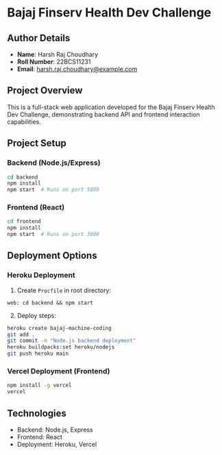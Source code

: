 # Bajaj Finserv Health Dev Challenge

## Author Details
- **Name**: Harsh Raj Choudhary
- **Roll Number**: 22BCS11231
- **Email**: harsh.raj.choudhary@example.com

## Project Overview
This is a full-stack web application developed for the Bajaj Finserv Health Dev Challenge, demonstrating backend API and frontend interaction capabilities.

## Project Setup

### Backend (Node.js/Express)
```bash
cd backend
npm install
npm start  # Runs on port 5000
```

### Frontend (React)
```bash
cd frontend
npm install
npm start  # Runs on port 3000
```

## Deployment Options

### Heroku Deployment
1. Create `Procfile` in root directory:
```
web: cd backend && npm start
```

2. Deploy steps:
```bash
heroku create bajaj-machine-coding
git add .
git commit -m "Node.js backend deployment"
heroku buildpacks:set heroku/nodejs
git push heroku main
```

### Vercel Deployment (Frontend)
```bash
npm install -g vercel
vercel
```

## Technologies
- Backend: Node.js, Express
- Frontend: React
- Deployment: Heroku, Vercel
